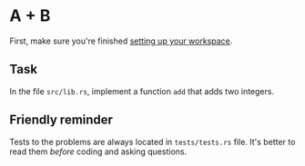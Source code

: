 # A + B

First, make sure you're finished [setting up your workspace](../../../docs/SETUP.md).

## Task

In the file `src/lib.rs`, implement a function `add` that adds two integers.

## Friendly reminder

Tests to the problems are always located in `tests/tests.rs` file. It's better to read them _before_ coding and asking questions.
